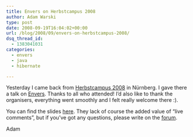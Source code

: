 ```yaml
---
title: Envers on Herbstcampus 2008
author: Adam Warski
type: post
date: 2008-09-19T16:04:02+00:00
url: /blog/2008/09/envers-on-herbstcampus-2008/
dsq_thread_id:
  - 1383041031
categories:
  - envers
  - java
  - hibernate

---
```

Yesterday I came back from [Herbstcampus 2008][1] in Nürnberg. I gave there a talk on [Envers][2]. Thanks to all who attended! I&#8217;d also like to thank the organisers, everything went smoothly and I felt really welcome there :).

You can find the slides [here][3]. They lack of course the added value of &#8220;live comments&#8221;, but if you&#8217;ve got any questions, please write on the [forum][4].

Adam

 [1]: http://www.herbstcampus.de/
 [2]: http://www.jboss.org/envers
 [3]: http://www.jboss.org/envers/downloads/presentations
 [4]: http://www.jboss.com/index.html?module=bb&op=viewforum&f=283
